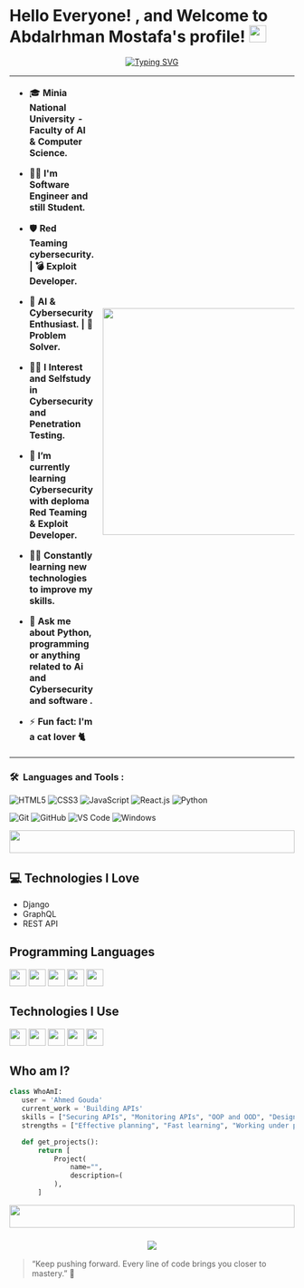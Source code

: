# <h1 align="lift"> Hello Everyone! , and Welcome to Abdalrhman Mostafa's profile! <img src="https://media.giphy.com/media/hvRJCLFzcasrR4ia7z/giphy.gif" width="30"> </h1>

<p align="center">
<a href="https://git.io/typing-svg"><img src="https://readme-typing-svg.demolab.com?font=Fira+Code&weight=440&size=23&duration=3900&pause=1000&color=F72859&center=true&vCenter=true&width=435&lines=Software+Developer+%F0%9F%98%8A.+;Always+learn+new+things!." alt="Typing SVG" /></a>

<table>
  <tr>
    <td>
      
- 🎓 **Minia National University - Faculty of AI & Computer Science.**
- 👷‍♂️ **I'm Software Engineer and still Student.**
- 🛡️ **Red Teaming cybersecurity. | 💣 Exploit Developer.**
- 🧠 **AI & Cybersecurity Enthusiast. | 🧩 Problem Solver.**
- 👨‍💻 **I Interest and Selfstudy in Cybersecurity and Penetration Testing.**  
- 🌱 **I’m currently learning Cybersecurity with deploma Red Teaming & Exploit Developer.**
- 👨‍💻 **Constantly learning new technologies to improve my skills.**  
- 💬 **Ask me about Python, programming or anything related to Ai and Cybersecurity and software .**  
- ⚡ **Fun fact: I'm a cat lover 🐈**  

    </td>
    <td>
      <br>
      <img src="https://github.com/Govindv7555/Govindv7555/blob/main/1574956586430.gif" width="400px">
    </td>
  </tr>
</table>


### 🛠 &nbsp;Languages and Tools :
![HTML5](https://img.shields.io/badge/-HTML5-%23E44D27?style=flat-square&logo=html5&logoColor=ffffff)
![CSS3](https://img.shields.io/badge/-CSS3-%231572B6?style=flat-square&logo=css3)
![JavaScript](https://img.shields.io/badge/-JavaScript-black?style=flat-square&logo=javascript)
![React.js](https://img.shields.io/badge/-React-05122A?style=flat&logo=react)
![Python](https://img.shields.io/badge/-Python-05122A?style=flat&logo=Python)

![Git](https://img.shields.io/badge/-Git-%23F05032?style=flat-square&logo=git&logoColor=%23ffffff)
![GitHub](https://img.shields.io/badge/-GitHub-181717?style=flat-square&logo=github)
![VS Code](http://img.shields.io/badge/-VS%20Code-007ACC?style=flat-square&logo=visual-studio-code&logoColor=ffffff)
![Windows](http://img.shields.io/badge/-Windows-0078D6?style=flat-square&logo=windows&logoColor=ffffff)

<img src="https://github.com/Govindv7555/Govindv7555/blob/main/49e76e0596857673c5c80c85b84394c1.gif" width=100% height=40px>

## :computer: Technologies I Love
* Django
* GraphQL
* REST API

## Programming Languages
<img src="https://github.com/user-attachments/assets/d51cdad2-8cab-41e8-b043-9f9ea5582a8d" width='30' />
<img src="https://github.com/user-attachments/assets/91cc0cd5-6b71-4b92-94eb-851cf75143c3" width='30' />
<img src="https://github.com/user-attachments/assets/f16b94ee-a7a6-443e-9340-019f732b3dac" width='30' />
<img src="https://github.com/user-attachments/assets/3268c07d-2d55-4437-b473-3ef1e0d42a85" width='30' />
<img src="https://github.com/user-attachments/assets/415d870a-1c3d-488a-8305-f498310a311c" width='30' />

 ## Technologies I Use
 <img src = 'https://github.com/user-attachments/assets/eb4d8d94-b0f9-4452-972f-ad8661b5a778' width='30'/>
 <img src = 'https://github.com/user-attachments/assets/77822a1b-8ad9-4ab9-a2da-d7eaacb7f8a4' width='30'/>
 <img src = 'https://github.com/user-attachments/assets/e60e0af0-9f13-4386-a3dc-795ed7d313b2' width='30'/>
 <img src = 'https://github.com/user-attachments/assets/f29acc53-d169-4649-a541-eb61a1011bf8' width='30'/>
 <img src = 'https://github.com/user-attachments/assets/87dda01d-6bd1-4754-b737-50fe52ba0b15' width='30'/>

 ## Who am I?
 ```python
class WhoAmI:
    user = 'Ahmed Gouda'
    current_work = 'Building APIs'
    skills = ["Securing APIs", "Monitoring APIs", "OOP and OOD", "Design patterns", "Algorithms and Data Structures"]
    strengths = ["Effective planning", "Fast learning", "Working under pressure"]

    def get_projects():
        return [
            Project(
                name="",
                description=(
            ),
        ]
```


<img src="https://github.com/Govindv7555/Govindv7555/blob/main/49e76e0596857673c5c80c85b84394c1.gif" width=100% height=40px>
<h3 align="center">
    <img src="https://readme-typing-svg.herokuapp.com/?font=Righteous&size=25&center=true&vCenter=true&width=500&height=70&duration=4000&lines=Thanks+for+visiting!+❤️;I'm+Long+Life+Learner">
</h3>

> “Keep pushing forward. Every line of code brings you closer to mastery.” 💪
